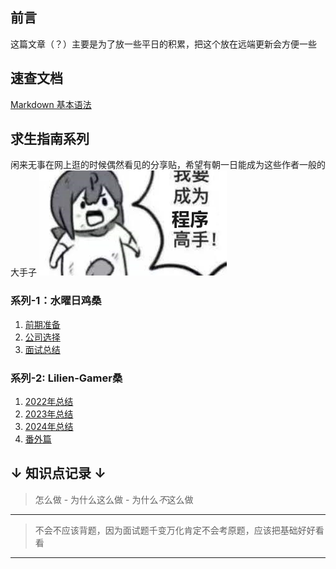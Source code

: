

## 前言
这篇文章（？）主要是为了放一些平日的积累，把这个放在远端更新会方便一些

## 速查文档
[Markdown 基本语法](https://markdown.com.cn/basic-syntax/) 

## 求生指南系列
闲来无事在网上逛的时候偶然看见的分享贴，希望有朝一日能成为这些作者一般的大手子
![img](https://github.com/KamikazeHinata/Accumulation/blob/main/img/4.jpg "想成为他们！")

### 系列-1：水曜日鸡桑
1. [前期准备](https://zhuanlan.zhihu.com/p/306384460)  
2. [公司选择](https://zhuanlan.zhihu.com/p/306408924)  
3. [面试总结](https://zhuanlan.zhihu.com/p/306777683)

### 系列-2: Lilien-Gamer桑
1. [2022年总结](https://zhuanlan.zhihu.com/p/554193172)
2. [2023年总结](https://zhuanlan.zhihu.com/p/632083926)
3. [2024年总结](https://zhuanlan.zhihu.com/p/680356638)
4. [番外篇](https://zhuanlan.zhihu.com/p/557133446)

## ↓ 知识点记录 ↓
> 怎么做 - 为什么这么做 - 为什么*不*这么做
---
> 不会不应该背题，因为面试题千变万化肯定不会考原题，应该把基础好好看看  
---

<!-- ### 帧同步、状态同步
- 第一点
- 第二点
- 第三点 -->

